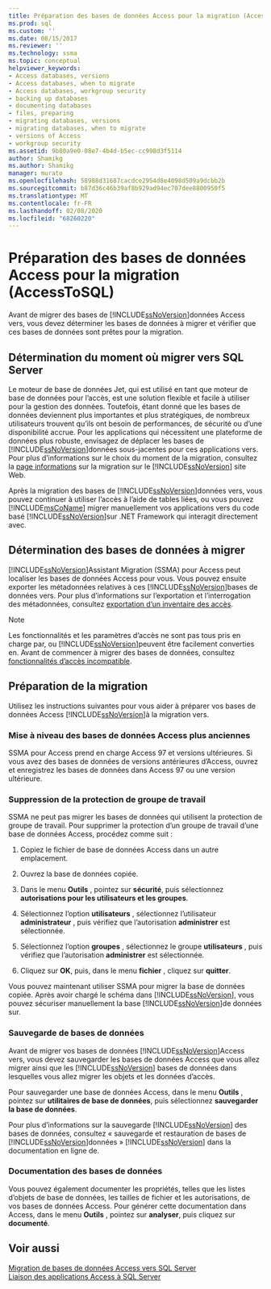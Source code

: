 ```yaml
---
title: Préparation des bases de données Access pour la migration (AccessToSQL) | Microsoft Docs
ms.prod: sql
ms.custom: ''
ms.date: 08/15/2017
ms.reviewer: ''
ms.technology: ssma
ms.topic: conceptual
helpviewer_keywords:
- Access databases, versions
- Access databases, when to migrate
- Access databases, workgroup security
- backing up databases
- documenting databases
- files, preparing
- migrating databases, versions
- migrating databases, when to migrate
- versions of Access
- workgroup security
ms.assetid: 9b80a9e0-08e7-4b4d-b5ec-cc998d3f5114
author: Shamikg
ms.author: Shamikg
manager: murato
ms.openlocfilehash: 58988d31687cacdce2954d8e4098d509a9dcbb2b
ms.sourcegitcommit: b87d36c46b39af8b929ad94ec707dee8800950f5
ms.translationtype: MT
ms.contentlocale: fr-FR
ms.lasthandoff: 02/08/2020
ms.locfileid: "68260220"
---
```

# <a name="preparing-access-databases-for-migration-accesstosql"></a>Préparation des bases de données Access pour la migration (AccessToSQL)
Avant de migrer des bases de [!INCLUDE[ssNoVersion](../../includes/ssnoversion-md.md)]données Access vers, vous devez déterminer les bases de données à migrer et vérifier que ces bases de données sont prêtes pour la migration.  
  
## <a name="determining-when-to-migrate-to-sql-server"></a>Détermination du moment où migrer vers SQL Server  
Le moteur de base de données Jet, qui est utilisé en tant que moteur de base de données pour l’accès, est une solution flexible et facile à utiliser pour la gestion des données. Toutefois, étant donné que les bases de données deviennent plus importantes et plus stratégiques, de nombreux utilisateurs trouvent qu’ils ont besoin de performances, de sécurité ou d’une disponibilité accrue. Pour les applications qui nécessitent une plateforme de données plus robuste, envisagez de déplacer les bases de [!INCLUDE[ssNoVersion](../../includes/ssnoversion-md.md)]données sous-jacentes pour ces applications vers. Pour plus d’informations sur le choix du moment de la migration, consultez la [page informations](https://go.microsoft.com/fwlink/?LinkId=68571) sur la migration sur le [!INCLUDE[ssNoVersion](../../includes/ssnoversion-md.md)] site Web.  
  
Après la migration des bases de [!INCLUDE[ssNoVersion](../../includes/ssnoversion-md.md)]données vers, vous pouvez continuer à utiliser l’accès à l’aide de tables liées, ou vous pouvez [!INCLUDE[msCoName](../../includes/msconame_md.md)] migrer manuellement vos applications vers du code basé [!INCLUDE[ssNoVersion](../../includes/ssnoversion-md.md)]sur .NET Framework qui interagit directement avec.  
  
## <a name="determining-which-databases-to-migrate"></a>Détermination des bases de données à migrer  
[!INCLUDE[ssNoVersion](../../includes/ssnoversion-md.md)]Assistant Migration (SSMA) pour Access peut localiser les bases de données Access pour vous. Vous pouvez ensuite exporter les métadonnées relatives à ces [!INCLUDE[ssNoVersion](../../includes/ssnoversion-md.md)]bases de données vers. Pour plus d’informations sur l’exportation et l’interrogation des métadonnées, consultez [exportation d’un inventaire des accès](exporting-an-access-inventory-accesstosql.md).  

   > [!NOTE]
   > Les fonctionnalités et les paramètres d’accès ne sont pas tous pris en charge par, ou [!INCLUDE[ssNoVersion](../../includes/ssnoversion-md.md)]peuvent être facilement converties en. Avant de commencer à migrer des bases de données, consultez [fonctionnalités d’accès incompatible](incompatible-access-features-accesstosql.md).
  
## <a name="preparing-for-migration"></a>Préparation de la migration  
Utilisez les instructions suivantes pour vous aider à préparer vos bases de données Access [!INCLUDE[ssNoVersion](../../includes/ssnoversion-md.md)]à la migration vers.  
  
### <a name="upgrading-older-access-databases"></a>Mise à niveau des bases de données Access plus anciennes  
SSMA pour Access prend en charge Access 97 et versions ultérieures. Si vous avez des bases de données de versions antérieures d’Access, ouvrez et enregistrez les bases de données dans Access 97 ou une version ultérieure.  
  
### <a name="removing-workgroup-protection"></a>Suppression de la protection de groupe de travail  
SSMA ne peut pas migrer les bases de données qui utilisent la protection de groupe de travail. Pour supprimer la protection d’un groupe de travail d’une base de données Access, procédez comme suit :  
  
1.  Copiez le fichier de base de données Access dans un autre emplacement.  
  
2.  Ouvrez la base de données copiée.  
  
3.  Dans le menu **Outils** , pointez sur **sécurité**, puis sélectionnez **autorisations pour les utilisateurs et les groupes**.  
  
4.  Sélectionnez l’option **utilisateurs** , sélectionnez l’utilisateur **administrateur** , puis vérifiez que l’autorisation **administrer** est sélectionnée.  
  
5.  Sélectionnez l’option **groupes** , sélectionnez le groupe **utilisateurs** , puis vérifiez que l’autorisation **administrer** est sélectionnée.  
  
6.  Cliquez sur **OK**, puis, dans le menu **fichier** , cliquez sur **quitter**.  
  
Vous pouvez maintenant utiliser SSMA pour migrer la base de données copiée. Après avoir chargé le schéma dans [!INCLUDE[ssNoVersion](../../includes/ssnoversion-md.md)], vous pouvez sécuriser manuellement la base [!INCLUDE[ssNoVersion](../../includes/ssnoversion-md.md)]de données sur.  
  
### <a name="backing-up-databases"></a>Sauvegarde de bases de données  
Avant de migrer vos bases de données [!INCLUDE[ssNoVersion](../../includes/ssnoversion-md.md)]Access vers, vous devez sauvegarder les bases de données Access que vous allez migrer ainsi que les [!INCLUDE[ssNoVersion](../../includes/ssnoversion-md.md)] bases de données dans lesquelles vous allez migrer les objets et les données d’accès.  
  
Pour sauvegarder une base de données Access, dans le menu **Outils** , pointez sur **utilitaires de base de données**, puis sélectionnez **sauvegarder la base de données**.  
  
Pour plus d’informations sur la sauvegarde [!INCLUDE[ssNoVersion](../../includes/ssnoversion-md.md)] des bases de données, consultez « sauvegarde et restauration de bases de [!INCLUDE[ssNoVersion](../../includes/ssnoversion-md.md)]données » [!INCLUDE[ssNoVersion](../../includes/ssnoversion-md.md)] dans la documentation en ligne de.  
  
### <a name="documenting-databases"></a>Documentation des bases de données  
Vous pouvez également documenter les propriétés, telles que les listes d’objets de base de données, les tailles de fichier et les autorisations, de vos bases de données Access. Pour générer cette documentation dans Access, dans le menu **Outils** , pointez sur **analyser**, puis cliquez sur **documenté**.  
  
## <a name="see-also"></a>Voir aussi  
[Migration de bases de données Access vers SQL Server](migrating-access-databases-to-sql-server-azure-sql-db-accesstosql.md)  
[Liaison des applications Access à SQL Server](linking-access-applications-to-sql-server-azure-sql-db-accesstosql.md)
